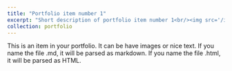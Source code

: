 ```yaml
---
title: "Portfolio item number 1"
excerpt: "Short description of portfolio item number 1<br/><img src='/images/proyecto1.jpg'>"
collection: portfolio
---
```


This is an item in your portfolio. It can be have images or nice text. If you name the file .md, it will be parsed as markdown. If you name the file .html, it will be parsed as HTML. 

